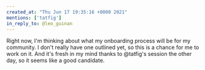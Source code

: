 ```yaml
---
created_at: "Thu Jun 17 19:35:16 +0000 2021"
mentions: ['tatfig']
in_reply_to: @leo_guinan
---
```


Right now, I'm thinking about what my onboarding process will be for my community. I don't really have one outlined yet, so this is a chance for me to work on it. And it's fresh in my mind thanks to @tatfig's session the other day, so it seems like a good candidate.